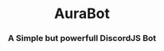 <h1  align='center'>
	AuraBot
</h1>

<h3 align='center'>
  <p>A Simple but powerfull DiscordJS Bot</p>
</h3>
